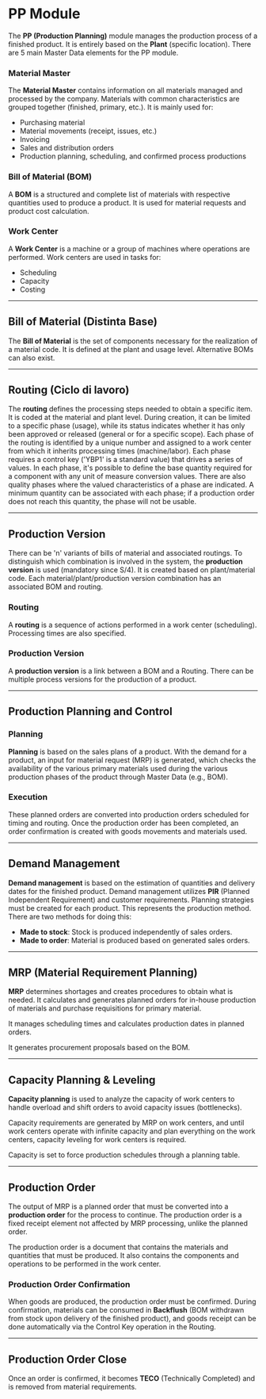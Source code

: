 # PP Module

The **PP (Production Planning)** module manages the production process of a finished product. It is entirely based on the **Plant** (specific location).
There are 5 main Master Data elements for the PP module.

### Material Master

The **Material Master** contains information on all materials managed and processed by the company. Materials with common characteristics are grouped together (finished, primary, etc.).
It is mainly used for:
* Purchasing material
* Material movements (receipt, issues, etc.)
* Invoicing
* Sales and distribution orders
* Production planning, scheduling, and confirmed process productions

### Bill of Material (BOM)

A **BOM** is a structured and complete list of materials with respective quantities used to produce a product. It is used for material requests and product cost calculation.

### Work Center

A **Work Center** is a machine or a group of machines where operations are performed. Work centers are used in tasks for:
* Scheduling
* Capacity
* Costing

---

## Bill of Material (Distinta Base)

The **Bill of Material** is the set of components necessary for the realization of a material code. It is defined at the plant and usage level. Alternative BOMs can also exist.

---

## Routing (Ciclo di lavoro)

The **routing** defines the processing steps needed to obtain a specific item. It is coded at the material and plant level. During creation, it can be limited to a specific phase (usage), while its status indicates whether it has only been approved or released (general or for a specific scope). Each phase of the routing is identified by a unique number and assigned to a work center from which it inherits processing times (machine/labor). Each phase requires a control key ('YBP1' is a standard value) that drives a series of values.
In each phase, it's possible to define the base quantity required for a component with any unit of measure conversion values.
There are also quality phases where the valued characteristics of a phase are indicated.
A minimum quantity can be associated with each phase; if a production order does not reach this quantity, the phase will not be usable.

---

## Production Version

There can be 'n' variants of bills of material and associated routings. To distinguish which combination is involved in the system, the **production version** is used (mandatory since S/4). It is created based on plant/material code. Each material/plant/production version combination has an associated BOM and routing.

### Routing

A **routing** is a sequence of actions performed in a work center (scheduling). Processing times are also specified.

### Production Version

A **production version** is a link between a BOM and a Routing. There can be multiple process versions for the production of a product.

---

## Production Planning and Control

### Planning

**Planning** is based on the sales plans of a product. With the demand for a product, an input for material request (MRP) is generated, which checks the availability of the various primary materials used during the various production phases of the product through Master Data (e.g., BOM).

### Execution

These planned orders are converted into production orders scheduled for timing and routing. Once the production order has been completed, an order confirmation is created with goods movements and materials used.

---

## Demand Management

**Demand management** is based on the estimation of quantities and delivery dates for the finished product. Demand management utilizes **PIR** (Planned Independent Requirement) and customer requirements.
Planning strategies must be created for each product. This represents the production method. There are two methods for doing this:
* **Made to stock**: Stock is produced independently of sales orders.
* **Made to order**: Material is produced based on generated sales orders.

---

## MRP (Material Requirement Planning)

**MRP** determines shortages and creates procedures to obtain what is needed. It calculates and generates planned orders for in-house production of materials and purchase requisitions for primary material.

It manages scheduling times and calculates production dates in planned orders.

It generates procurement proposals based on the BOM.

---

## Capacity Planning & Leveling

**Capacity planning** is used to analyze the capacity of work centers to handle overload and shift orders to avoid capacity issues (bottlenecks).

Capacity requirements are generated by MRP on work centers, and until work centers operate with infinite capacity and plan everything on the work centers, capacity leveling for work centers is required.

Capacity is set to force production schedules through a planning table.

---

## Production Order

The output of MRP is a planned order that must be converted into a **production order** for the process to continue.
The production order is a fixed receipt element not affected by MRP processing, unlike the planned order.

The production order is a document that contains the materials and quantities that must be produced. It also contains the components and operations to be performed in the work center.

### Production Order Confirmation

When goods are produced, the production order must be confirmed.
During confirmation, materials can be consumed in **Backflush** (BOM withdrawn from stock upon delivery of the finished product), and goods receipt can be done automatically via the Control Key operation in the Routing.

---

## Production Order Close

Once an order is confirmed, it becomes **TECO** (Technically Completed) and is removed from material requirements.
